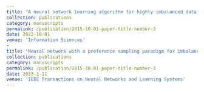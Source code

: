 ```yaml
---
title: "A neural network learning algorithm for highly imbalanced data classification"
collection: publications
category: manuscripts
permalink: /publication/2015-10-01-paper-title-number-3
date: 2022-10-01
venue: 'Information Sciences'
-
title: "Neural network with a preference sampling paradigm for imbalanced data classification"
collection: publications
category: manuscripts
permalink: /publication/2015-10-01-paper-title-number-3
date: 2023-1-11
venue: 'IEEE Transactions on Neural Networks and Learning Systems'
---
```

